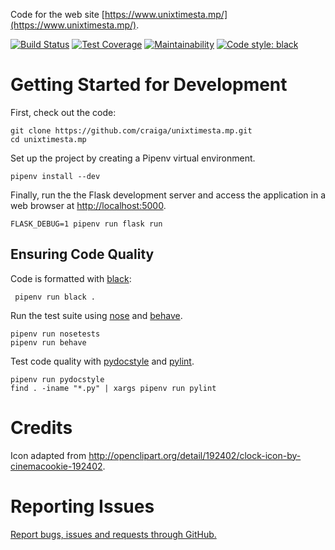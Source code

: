 Code for the web site [https://www.unixtimesta.mp/](https://www.unixtimesta.mp/).

[![Build Status](https://travis-ci.org/craiga/unixtimesta.mp.svg?branch=master)](https://travis-ci.org/craiga/unixtimesta.mp) [![Test Coverage](https://api.codeclimate.com/v1/badges/bd45bad0c1d6d7484bb0/test_coverage)](https://codeclimate.com/github/craiga/unixtimesta.mp/test_coverage) [![Maintainability](https://api.codeclimate.com/v1/badges/bd45bad0c1d6d7484bb0/maintainability)](https://codeclimate.com/github/craiga/unixtimesta.mp/maintainability)  [![Code style: black](https://img.shields.io/badge/code%20style-black-000000.svg)](https://github.com/ambv/black)


# Getting Started for Development

First, check out the code:

    git clone https://github.com/craiga/unixtimesta.mp.git
    cd unixtimesta.mp

Set up the project by creating a Pipenv virtual environment.

    pipenv install --dev

Finally, run the the Flask development server and access the application in a web browser at [http://localhost:5000](http://localhost:5000).

    FLASK_DEBUG=1 pipenv run flask run


## Ensuring Code Quality

Code is formatted with [black](https://black.readthedocs.io/en/latest/):

     pipenv run black .

Run the test suite using [nose](https://nose.readthedocs.io/en/latest/) and [behave](http://behave.readthedocs.io/en/latest/).

    pipenv run nosetests
    pipenv run behave

Test code quality with [pydocstyle](http://www.pydocstyle.org) and [pylint](https://www.pylint.org).

    pipenv run pydocstyle
    find . -iname "*.py" | xargs pipenv run pylint


# Credits

Icon adapted from http://openclipart.org/detail/192402/clock-icon-by-cinemacookie-192402.


# Reporting Issues

[Report bugs, issues and requests through GitHub.](https://github.com/craiga/unixtimesta.mp/issues)
